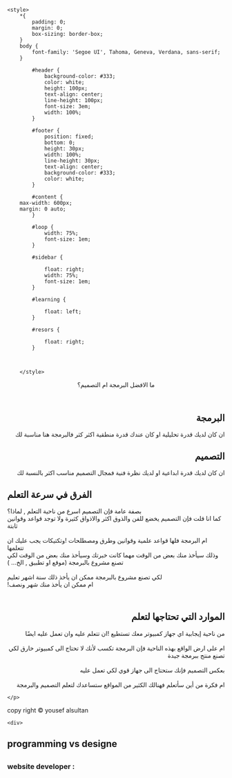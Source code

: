 <!DOCTYPE html>
<html lang="en">
<head>
    <meta charset="UTF-8">
    <meta http-equiv="X-UA-Compatible" content="IE=edge">
    <meta name="viewport" content="width=device-width, initial-scale=1.0">
    <title>Programming VS GraphicDesign</title>

    <style>
        *{
            padding: 0;
            margin: 0;
            box-sizing: border-box;
        }
        body {
            font-family: 'Segoe UI', Tahoma, Geneva, Verdana, sans-serif;
        }
        
            #header {
                background-color: #333;
                color: white;
                height: 100px;
                text-align: center;
                line-height: 100px;
                font-size: 3em;
                width: 100%;
            }
        
            #footer {
                position: fixed;
                bottom: 0;
                height: 30px;
                width: 100%;
                line-height: 30px;
                text-align: center;
                background-color: #333;
                color: white;
            }
        
            #content {
        max-width: 600px;
        margin: 0 auto;
            }
        
            #loop {
                width: 75%;
                font-size: 1em;
            }
        
            #sidebar {
        
                float: right;
                width: 75%;
                font-size: 1em;
            }
        
            #learning {
        
                float: left;
            }
        
            #resors {
                
                float: right;
            }
        
            
           
        </style>



</head>
<body>
    

<header id="header">ما الافضل البرمجة ام التصميم؟</header>

<section id="content">
  <div id="loop" dir="rtl">
    <h2 dir="rtl">البرمجة</h2>  

ان كان لديك قدرة تحليلية او كان عندك قدرة منطقية اكثر كثر فالبرمجة هنا مناسبة لك
</div>
    
  <div id="sidebar" dir="rtl">
    <h2>التصميم</h2>  
ان كان لديك قدرة ابداعية او لديك نظرة فنية فمجال التصميم مناسب اكثر بالنسبة لك 
</div>

<div id="learning">
    <h2>الفرق في سرعة التعلم</h2>
    <p>
بصفة عامة فإن التصميم اسرع من ناحية التعلم , لماذا؟
<br>
كما انا قلت فإن التصميم يخضع للفن والذوق اكثر والاذواق كثيرة ولا توجد قواعد وقوانين ثابتة
<br><br>
ام البرمجة فلها قواعد علمية وقوانين وطرق ومصطلحات !وتكتيكات يجب عليك ان تتعلمها 
<br>
وذلك سيأخذ منك بعض من الوقت مهما كانت خبرتك وسيأخذ منك بعض من الوقت لكي تصنع مشروع بالبرمجة (موقع او تطبيق , الخ...
)
<br><br>
لكي تصنع مشروع بالبرمجة ممكن ان يأخذ ذلك سنة اشهر تعليم
<br>
 !ام ممكن ان يأخذ منك شهر ونصف
    </p>
</div>






<div id="resors">
    <h2 dir="rtl"><br>
الموارد التي تحتاجها لتعلم</h2>
    <p dir="rtl">
        من ناحية إيجابية اي جهاز كمبيوتر معك تستطيع !ان تتعلم عليه وان تعمل عليه ايضًا
        <br><br>
        ام على ارض الواقع بهذه الناحية فإن البرمجة تكسب لأنك لا تحتاج الى كمبيوتر خارق لكي تصنع 
        منتج ببرمجة جيدة 
        <br><br>
        بعكس التصميم فإنك ستحتاج الى جهاز قوي لكي تعمل عليه
        <br><br>
        ام فكرة من أين سأتعلم فهنالك الكثير من المواقع ستساعدك لتعلم التصميم والبرمجة 

    </p>
</div>

</section>



<footer id="footer">
     copy right &copy; yousef alsultan
</footer>

    


    <div>
<h2> programming vs designe <h2>

<h3> website developer : <h3>
    <a href="https://github.com/yousef1alsultan" target="blank>1. yousef alsultan</a>

                                                         
                                                         </div>
                                                         <div>
<h3> website language's :<h3>
<h4>1. HTML5<h4>
<h4>2. CSS3<h4.>
        </div>


</body>
</html>
